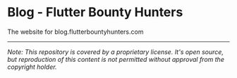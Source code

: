 <h1>Blog - Flutter Bounty Hunters</h1>
<p>The website for blog.flutterbountyhunters.com</p>

<hr>

<p><i>Note: This repository is covered by a proprietary license. It's open source, but reproduction of this content is not permitted without approval from the copyright holder.</i></p>